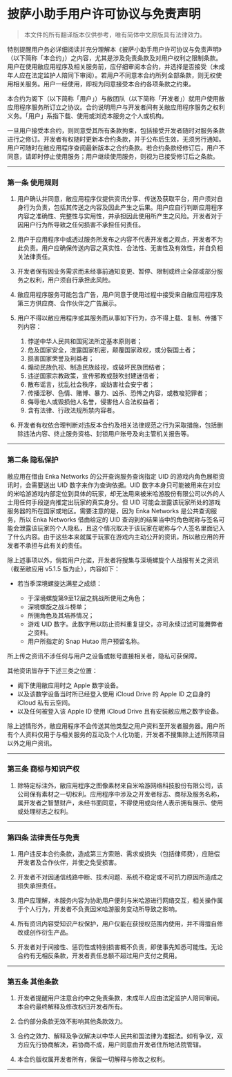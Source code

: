 # **披萨小助手用户许可协议与免责声明**

> 本文件的所有翻译版本仅供参考，唯有简体中文原版具有法律效力。

特别提醒用户务必详细阅读并充分理解本《披萨小助手用户许可协议与免责声明》（以下简称「本合约」）之内容，尤其是涉及免责条款及对用户权利之限制条款。用户在使用敝应用程序及相关服务前，应仔细审阅本合约，并选择是否接受（未成年人应在法定监护人陪同下审阅）。若用户不同意本合约所列全部条款，则无权使用相关服务。用户一经使用，即视为同意接受本合约各项条款之约束。

本合约为阁下（以下简称「用户」）与敝团队（以下简称「开发者」）就用户使用敝应用程序服务所订立之协议。合约说明用户与开发者间有关敝应用程序服务之权利义务。「用户」系指下载、使用或浏览本服务之个人或机构。

一旦用户接受本合约，则同意受其所有条款拘束，包括接受开发者随时对服务条款进行之修订。开发者有权随时更新本合约条款，并于公布后生效，无须另行通知。用户可随时在敝应用程序查阅最新版本之合约条款。若合约条款经修订后，用户不同意，请即时停止使用服务；用户继续使用服务，则视为已接受修订后之条款。

---

### 第一条 使用规则

1. 用户确认并同意，敝应用程序仅提供资讯分享、传送及获取平台，用户须对自身行为负责，包括其传送之内容及因此产生之后果。用户应自行判断应用程序内容之准确性、完整性与实用性，并承担因此使用所产生之风险。开发者对于因用户行为所导致之任何损害不承担任何责任。

2. 用户于应用程序中或透过服务所发布之内容不代表开发者之观点，开发者不为此负责。用户应确保传送内容之真实性、合法性、无害性及有效性，并自负相关法律责任。

3. 开发者保有因业务需求而未经事前通知变更、暂停、限制或终止全部或部分服务之权利，用户须自行承担此风险。

4. 敝应用程序服务可能包含广告，用户同意于使用过程中接受来自敝应用程序及第三方供应商、合作伙伴之广告展示。

5. 用户不得以敝应用程序或其服务而从事如下行为，亦不得上载、复制、传播下列内容：

    1. 悖逆中华人民共和国宪法所定基本原则者；
    2. 危及国家安全，泄露国家机密，颠覆国家政权，或分裂国土者；
    3. 损害国家荣誉及利益者；
    4. 煽动民族仇视、制造民族歧视，或破坏民族团结者；
    5. 违逆国家宗教政策，宣传邪教或鼓吹封建迷信者；
    6. 散布谣言，扰乱社会秩序，或妨害社会安宁者；
    7. 传播淫秽、色情、赌博、暴力、凶杀、恐怖之内容，或教唆犯罪者；
    8. 侮辱他人或毁损他人名誉，侵害他人合法权益者；
    9. 含有法律、行政法规所禁内容者。

6. 开发者有权依合理判断对违反本合约及相关法律规范之行为采取措施，包括删除违法内容、终止服务资格、封锁用户账号及向主管机关报告等。

---

### 第二条 隐私保护

敝应用在借由 Enka Networks 的公开查询服务查询指定 UID 的游戏内角色展柜资讯时，会需要送出 UID 数字来作为查询依据。UID 数字本身只可能被用来在对应的米哈游游戏内部定位到具体的玩家，却无法用来被米哈游股份有限公司以外的人士用任何手段逆向推定出玩家的真实身分。但 UID 可能会泄露该玩家所处的游戏服务器的所在国家或地区。需要注意的是，因为 Enka Networks 是公共查询服务，所以 Enka Networks 借由给定的 UID 查询到的结果当中的角色昵称与签名可能会泄露该玩家的个人隐私，且这个情况取决于该玩家在昵称与个人签名里面记入了什么内容。由于这些本来就属于玩家在游戏内主动公开的资讯，所以敝应用的开发者不承担与此有关的责任。

除上述事项以外，倘若用户允诺，开发者将搜集与深境螺旋个人战报有关之资讯（截至敝应用 v5.1.5 版为止），内容如下：

- 若当季深境螺旋达满星之成绩：

    - 于深境螺旋第9至12层之挑战所使用之角色；
    - 深境螺旋之战斗榜单；
    - 所拥角色及其培养情况；
    - 游戏 UID 数字。此数字用以防止资料重复提交，亦可永续过滤可能舞弊者之资料。
    - 用户所指定的 Snap Hutao 用户预留名称。

所上传之资讯不涉任何与用户之设备或帐号直接相关者，隐私可获保障。

其他资讯皆存于下述三类之位置：

- 阁下使用敝应用时之 Apple 数字设备。
- 以及该数字设备当时所已经登入使用 iCloud Drive 的 Apple ID 之自身的 iCloud 私有云空间。
- 以及任何被登入该 Apple ID 使用 iCloud Drive 且有安装敝应用之数字设备。

除上述情形外，敝应用程序不会传送其他类型之用户资料至开发者服务器。用户所有个人资料仅用于与相关服务的互动及个人化功能，开发者不搜集除上述所陈项目以外之用户资讯。

---

### 第三条 商标与知识产权

1. 除特定标注外，敝应用程序之图像素材来自米哈游网络科技股份有限公司，该公司保有素材之一切权利。应用程序中涉及之开发者标志、商标及服务名称，属开发者之智慧财产，未经书面同意，不得使用或向他人表示拥有展示、使用或处理标志之权利。

---

### 第四条 法律责任与免责

1. 用户违反本合约条款，造成第三方索赔、需求或损失（包括律师费），应赔偿开发者及合作伙伴，并使之免受损害。

2. 开发者不对因通信线路中断、技术问题、系统不稳定或不可抗力原因所造成之损失承担责任。

3. 用户应理解，本服务内容为协助用户便利与米哈游进行网络交互，相关操作属于个人行为，开发者不负责因米哈游服务变动所导致之影响。

4. 所有资讯内容受知识产权保护，用户仅能在获授权范围内使用，并不得擅自修改或创作衍生产品。

5. 开发者对于间接性、惩罚性或特别损害概不负责，即使事先知悉可能性。无论合约有无相反条款，开发者责任总额不超过用户支付之费用。

---

### 第五条 其他条款

1. 开发者提醒用户注意合约中之免责条款，未成年人应由法定监护人陪同审阅。本合约最终解释及修改权归开发者所有。

2. 合约部分条款无效不影响其他条款效力。

3. 合约之效力、解释及争议解决以中华人民共和国法律为准据法。如有争议，双方应先行协商解决，若协商不成，用户同意由开发者住所地法院管辖。

4. 本合约版权属开发者所有，保留一切解释与修改之权利。

---
